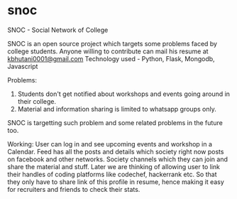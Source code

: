 # snoc
SNOC - Social Network of College

SNOC is an open source project which targets some problems faced by college students.
Anyone willing to contribute can mail his resume at kbhutani0001@gmail.com
Technology used - Python, Flask, Mongodb, Javascript

Problems:
1. Students don't get notified about workshops and events going around in their college.
2. Material and information sharing is limited to whatsapp groups only.

SNOC is targetting such problem and some related problems in the future too.

Working:
User can log in and see upcoming events and workshop in a Calendar.
Feed has all the posts and details which society right now posts on facebook and other networks.
Society channels which they can join and share the material and stuff.
Later we are thinking of allowing user to link their handles of coding platforms like codechef, hackerrank etc.
So that they only have to share link of this profile in resume, hence making it easy for recruiters and friends to check their stats.
